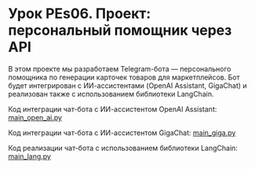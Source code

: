 # Урок PEs06. Проект: персональный помощник через API

В этом проекте мы разработаем Telegram-бота — персонального помощника по генерации карточек товаров для маркетплейсов. Бот будет интегрирован с ИИ-ассистентами (OpenAI Assistant, GigaChat) и реализован также с использованием библиотеки LangChain. 

Код интеграции чат-бота с ИИ-ассистентом OpenAI Assistant: [main_open_ai.py](https://github.com/ZerocoderUniversity/AI-course-prompt-engineering-3.0/blob/7e7dfebdb0a5d213e4e61f56835994f2fd079e04/01_Project_Personal%20API-assistant/main_open_ai.py)

Код интеграции чат-бота с ИИ-ассистентом GigaChat: [main_giga.py](https://github.com/ZerocoderUniversity/AI-course-prompt-engineering-3.0/blob/7e7dfebdb0a5d213e4e61f56835994f2fd079e04/01_Project_Personal%20API-assistant/main_giga.py)

Код реализации чат-бота с использованием библиотеки LangChain: [main_lang.py](https://github.com/ZerocoderUniversity/AI-course-prompt-engineering-3.0/blob/7e7dfebdb0a5d213e4e61f56835994f2fd079e04/01_Project_Personal%20API-assistant/main_lang.py)

